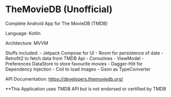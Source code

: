 # TheMovieDB (Unofficial)

Complete Android App for The MovieDB (TMDB)

Language: Kotlin

Architecture: MVVM

Stuffs included:
    - Jetpack Compose for UI
    - Room for persistence of date
    - Retrofit2 to fetch data from TMDB Api
    - Coroutines
    - ViewModel
    - Preferences DataStore to store favourite movies
    - Dagger-Hilt for Dependency Injection
    - Coil to load images
    - Gson as TypeConverter
    
API Documentation: https://developers.themoviedb.org/

**This Application uses TMDB API but is not endorsed or certified by TMDB
